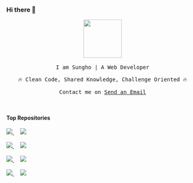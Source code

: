 ### Hi there 👋

<p align="center">
  <img src="https://github.githubassets.com/images/mona-loading-dark.gif" width="100" height="100">
  <br><br>
  <samp>
    I am Sungho | A Web Developer
    <br><br>
    🔥 Clean Code, Shared Knowledge, Challenge Oriented 🔥
    <br><br>
    Contact me on <a href="mailto:dsds550@gmail.com">Send an Email </a>
  </samp>
</p>

 <br>
<!--
| <a href="https://github.com/vvsungho"><img align="center" src="https://github-readme-stats.vercel.app/api?username=vvsungho&show_icons=true&include_all_commits=true&theme=buefy&hide_border=true" alt="vvsungho's github stats" /></a> | <a href="https://github.com/vvsungho"><img align="center" src="https://github-readme-stats.vercel.app/api/top-langs/?username=vvsungho&layout=compact&theme=buefy&hide_border=true" /></a> |
-->
<!-- | ------------- | ------------- | -->

#### Top Repositories

<div>
  <a href="https://github.com/vvsungho/java-lotto-pro">
    <img src="https://github-readme-stats.vercel.app/api/pin/?username=vvsungho&repo=java-lotto-pro" />  
  </a>
    &nbsp;&nbsp;&nbsp;
  <a href="https://github.com/vvsungho/jwp-qna">
    <img src="https://github-readme-stats.vercel.app/api/pin/?username=vvsungho&repo=jwp-qna" />
  </a>
</div>
<br>
<div>
  <a href="https://github.com/vvsungho/atdd-subway-admin">
    <img src="https://github-readme-stats.vercel.app/api/pin/?username=vvsungho&repo=atdd-subway-admin" />
  </a>
  &nbsp;&nbsp;&nbsp;
  <a href="https://github.com/vvsungho/infra-subway-deploy">
    <img src="https://github-readme-stats.vercel.app/api/pin/?username=vvsungho&repo=infra-subway-deploy" />
  </a>
</div>
<br>
<div>
  <a href="https://github.com/vvsungho/atdd-subway-service">
    <img src="https://github-readme-stats.vercel.app/api/pin/?username=vvsungho&repo=atdd-subway-service" />
  </a>
  &nbsp;&nbsp;&nbsp;
   <a href="https://github.com/vvsungho/infra-subway-monitoring">
    <img src="https://github-readme-stats.vercel.app/api/pin/?username=vvsungho&repo=infra-subway-monitoring" />
  </a>
</div>
<br>
<div>
  <a href="https://github.com/vvvsungho/jwp-refactoring">
    <img src="https://github-readme-stats.vercel.app/api/pin/?username=vvsungho&repo=jwp-refactoring" /> 
  </a>
  &nbsp;&nbsp;&nbsp;
  <a href="https://github.com/vvsungho/infra-subway-performance">
    <img src="https://github-readme-stats.vercel.app/api/pin/?username=vvsungho&repo=infra-subway-performance" /> 
  </a>
</div>
